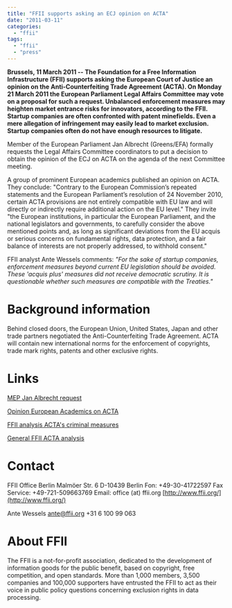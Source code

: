 ```yaml
---
title: "FFII supports asking an ECJ opinion on ACTA"
date: "2011-03-11"
categories: 
  - "ffii"
tags: 
  - "ffii"
  - "press"
---
```


**Brussels, 11 March 2011 -- The Foundation for a Free Information Infrastructure (FFII) supports asking the European Court of Justice an opinion on the Anti-Counterfeiting Trade Agreement (ACTA). On Monday 21 March 2011 the European Parliament Legal Affairs Committee may vote on a proposal for such a request. Unbalanced enforcement measures may heighten market entrance risks for innovators, according to the FFII. Startup companies are often confronted with patent minefields. Even a mere allegation of infringement may easily lead to market exclusion. Startup companies often do not have enough resources to litigate.**

Member of the European Parliament Jan Albrecht (Greens/EFA) formally requests the Legal Affairs Committee coordinators to put a decision to obtain the opinion of the ECJ on ACTA on the agenda of the next Committee meeting.

A group of prominent European academics published an opinion on ACTA. They conclude: "Contrary to the European Commission’s repeated statements and the European Parliament’s resolution of 24 November 2010, certain ACTA provisions are not entirely compatible with EU law and will directly or indirectly require additional action on the EU level." They invite "the European institutions, in particular the European Parliament, and the national legislators and governments, to carefully consider the above mentioned points and, as long as significant deviations from the EU acquis or serious concerns on fundamental rights, data protection, and a fair balance of interests are not properly addressed, to withhold consent."

FFII analyst Ante Wessels comments: _"For the sake of startup companies, enforcement measures beyond current EU legislation should be avoided. These 'acquis plus' measures did not receive democratic scrutiny. It is questionable whether such measures are compatible with the Treaties."_

# Background information

Behind closed doors, the European Union, United States, Japan and other trade partners negotiated the Anti-Counterfeiting Trade Agreement. ACTA will contain new international norms for the enforcement of copyrights, trade mark rights, patents and other exclusive rights.

# Links

[MEP Jan Albrecht request](http://en.act-on-acta.eu/Legal_Affairs_Committee_coordinators_to_put_a_decision_to_obtain_the_opinion_of_the_ECJ_on_ACTA_on_the_agenda)

[Opinion European Academics on ACTA](http://www.iri.uni-hannover.de/acta-1668.html)

[FFII analysis ACTA's criminal measures](http://acta.ffii.org/wordpress/?p=34)

[General FFII ACTA analysis](http://action.ffii.org/acta/Analysis)

# Contact

FFII Office Berlin Malmöer Str. 6 D-10439 Berlin Fon: +49-30-41722597 Fax Service: +49-721-509663769 Email: office (at) ffii.org [http://www.ffii.org/](http://www.ffii.org/)

Ante Wessels [ante@ffii.org](mailto:ante@ffii.org) +31 6 100 99 063

# About FFII

The FFII is a not-for-profit association, dedicated to the development of information goods for the public benefit, based on copyright, free competition, and open standards. More than 1,000 members, 3,500 companies and 100,000 supporters have entrusted the FFII to act as their voice in public policy questions concerning exclusion rights in data processing.

